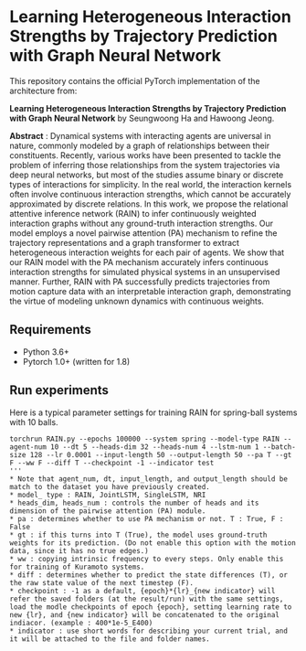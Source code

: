 # Learning Heterogeneous Interaction Strengths by Trajectory Prediction with Graph Neural Network

This repository contains the official PyTorch implementation of the architecture from:

**Learning Heterogeneous Interaction Strengths by Trajectory Prediction with Graph Neural Network**
by Seungwoong Ha and Hawoong Jeong.

**Abstract** : Dynamical systems with interacting agents are universal in nature, commonly modeled by a graph of relationships between their constituents. Recently, various works have been presented to tackle the problem of inferring those relationships from the system trajectories via deep neural networks, but most of the studies assume binary or discrete types of interactions for simplicity. In the real world, the interaction kernels often involve continuous interaction strengths, which cannot be accurately approximated by discrete relations. In this work, we propose the relational attentive inference network (RAIN) to infer continuously weighted interaction graphs without any ground-truth interaction strengths. Our model employs a novel pairwise attention (PA) mechanism to refine the trajectory representations and a graph transformer to extract heterogeneous interaction weights for each pair of agents. We show that our RAIN model with the PA mechanism accurately infers continuous interaction strengths for simulated physical systems in an unsupervised manner. Further, RAIN with PA successfully predicts trajectories from motion capture data with an interpretable interaction graph, demonstrating the virtue of modeling unknown dynamics with continuous weights.

## Requirements
- Python 3.6+
- Pytorch 1.0+ (written for 1.8)

## Run experiments
Here is a typical parameter settings for training RAIN for spring-ball systems with 10 balls.
```
torchrun RAIN.py --epochs 100000 --system spring --model-type RAIN --agent-num 10 --dt 5 --heads-dim 32 --heads-num 4 --lstm-num 1 --batch-size 128 --lr 0.0001 --input-length 50 --output-length 50 --pa T --gt F --ww F --diff T --checkpoint -1 --indicator test 
'''
* Note that agent_num, dt, input_length, and output_length should be match to the dataset you have previously created.
* model_ type : RAIN, JointLSTM, SingleLSTM, NRI
* heads_dim, heads_num : controls the number of heads and its dimension of the pairwise attention (PA) module.
* pa : determines whether to use PA mechanism or not. T : True, F : False
* gt : if this turns into T (True), the model uses ground-truth weights for its prediction. (Do not enable this option with the motion data, since it has no true edges.)
* ww : copying intrinsic frequency to every steps. Only enable this for training of Kuramoto systems.
* diff : determines whether to predict the state differences (T), or the raw state value of the next timestep (F).
* checkpoint : -1 as a default, {epoch}*{lr}_{new indicator} will refer the saved folders (at the result/run) with the same settings, load the modle checkpoints of epoch {epoch}, setting learning rate to new {lr}, and {new indicator} will be concatenated to the original indiacor. (example : 400*1e-5_E400)
* indicator : use short words for describing your current trial, and it will be attached to the file and folder names.

